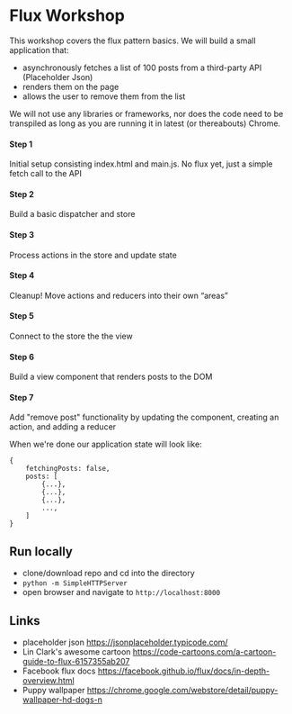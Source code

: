 # Flux Workshop

This workshop covers the flux pattern basics. We will build a small application that:
- asynchronously fetches a list of 100 posts from a third-party API (Placeholder Json)
- renders them on the page
- allows the user to remove them from the list

We will not use any libraries or frameworks, nor does the code need to be transpiled as long as you are running it in latest (or thereabouts) Chrome.

#### Step 1
Initial setup consisting index.html and main.js. No flux yet, just a simple fetch call to the API

#### Step 2

Build a basic dispatcher and store
#### Step 3

Process actions in the store and update state
#### Step 4

Cleanup! Move actions and reducers into their own “areas”
#### Step 5

Connect to the store the the view
#### Step 6

Build a view component that renders posts to the DOM
#### Step 7

Add "remove post" functionality by updating the component, creating an action, and adding a reducer


When we're done our application state will look like:
```
{
    fetchingPosts: false,
    posts: [
        {...},
        {...},
        {...},
        ...,
    ]
}
```

## Run locally
- clone/download repo and cd into the directory
- `python -m SimpleHTTPServer`
- open browser and navigate to `http://localhost:8000`

## Links
- placeholder json https://jsonplaceholder.typicode.com/
- Lin Clark's awesome cartoon https://code-cartoons.com/a-cartoon-guide-to-flux-6157355ab207
- Facebook flux docs https://facebook.github.io/flux/docs/in-depth-overview.html
- Puppy wallpaper https://chrome.google.com/webstore/detail/puppy-wallpaper-hd-dogs-n